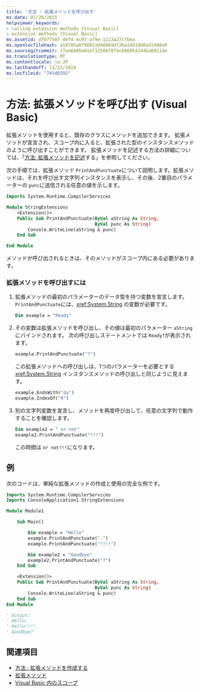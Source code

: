 ```yaml
---
title: '方法 : 拡張メソッドを呼び出す'
ms.date: 07/20/2015
helpviewer_keywords:
- calling extension methods [Visual Basic]
- extension methods [Visual Basic]
ms.assetid: df07750f-40f4-4c07-a79e-1113a27cfbea
ms.openlocfilehash: a19705a8f90833d48869df26a18d19b0ad1488e0
ms.sourcegitcommit: 17ee6605e01ef32506f8fdc686954244ba6911de
ms.translationtype: MT
ms.contentlocale: ja-JP
ms.lasthandoff: 11/22/2019
ms.locfileid: "74340392"
---
```

# <a name="how-to-call-an-extension-method-visual-basic"></a>方法: 拡張メソッドを呼び出す (Visual Basic)

拡張メソッドを使用すると、既存のクラスにメソッドを追加できます。 拡張メソッドが宣言され、スコープ内に入ると、拡張された型のインスタンスメソッドのように呼び出すことができます。 拡張メソッドを記述する方法の詳細については、「[方法: 拡張メソッドを記述](./how-to-write-an-extension-method.md)する」を参照してください。

 次の手順では、拡張メソッド `PrintAndPunctuate`について説明します。拡張メソッドは、それを呼び出す文字列インスタンスを表示し、その後、2番目のパラメーターの `punc`に送信される任意の値を示します。

```vb
Imports System.Runtime.CompilerServices

Module StringExtensions
    <Extension()>
    Public Sub PrintAndPunctuate(ByVal aString As String,
                                 ByVal punc As String)
        Console.WriteLine(aString & punc)
    End Sub

End Module
```

メソッドが呼び出されるときは、そのメソッドがスコープ内にある必要があります。

### <a name="to-call-an-extension-method"></a>拡張メソッドを呼び出すには

1. 拡張メソッドの最初のパラメーターのデータ型を持つ変数を宣言します。 `PrintAndPunctuate`には、<xref:System.String> の変数が必要です。

    ```vb
    Dim example = "Ready"
    ```

2. その変数は拡張メソッドを呼び出し、その値は最初のパラメーター `aString`にバインドされます。 次の呼び出しステートメントでは `Ready?`が表示されます。

    ```vb
    example.PrintAndPunctuate("?")
    ```

     この拡張メソッドへの呼び出しは、1つのパラメーターを必要とする <xref:System.String> インスタンスメソッドの呼び出しと同じように見えます。

    ```vb
    example.EndsWith("dy")
    example.IndexOf("R")
    ```

3. 別の文字列変数を宣言し、メソッドを再度呼び出して、任意の文字列で動作することを確認します。

    ```vb
    Dim example2 = " or not"
    example2.PrintAndPunctuate("!!!")
    ```

     この時間は `or not!!!`になります。

## <a name="example"></a>例
 次のコードは、単純な拡張メソッドの作成と使用の完全な例です。

```vb
Imports System.Runtime.CompilerServices
Imports ConsoleApplication1.StringExtensions

Module Module1

    Sub Main()

        Dim example = "Hello"
        example.PrintAndPunctuate(".")
        example.PrintAndPunctuate("!!!!")

        Dim example2 = "Goodbye"
        example2.PrintAndPunctuate("?")
    End Sub

    <Extension()>
    Public Sub PrintAndPunctuate(ByVal aString As String,
                                 ByVal punc As String)
        Console.WriteLine(aString & punc)
    End Sub
End Module

' Output:
' Hello.
' Hello!!!!
' Goodbye?
```

## <a name="see-also"></a>関連項目

- [方法 : 拡張メソッドを作成する](./how-to-write-an-extension-method.md)
- [拡張メソッド](./extension-methods.md)
- [Visual Basic 内のスコープ](../../../../visual-basic/programming-guide/language-features/declared-elements/scope.md)
